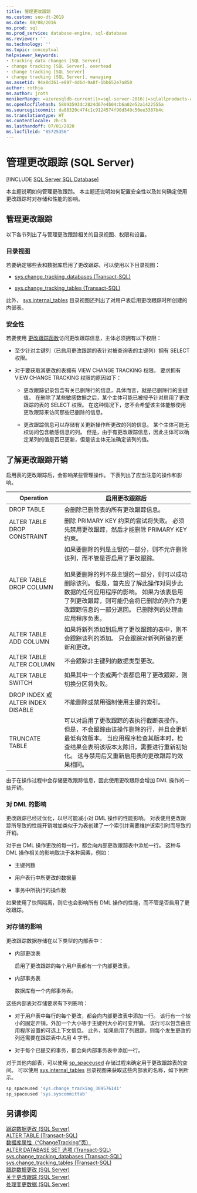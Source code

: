 ```yaml
---
title: 管理更改跟踪
ms.custom: seo-dt-2019
ms.date: 08/08/2016
ms.prod: sql
ms.prod_service: database-engine, sql-database
ms.reviewer: ''
ms.technology: ''
ms.topic: conceptual
helpviewer_keywords:
- tracking data changes [SQL Server]
- change tracking [SQL Server], overhead
- change tracking [SQL Server]
- change tracking [SQL Server], managing
ms.assetid: 94a8d361-e897-4d6d-9a8f-1bb652e7a850
author: rothja
ms.author: jroth
monikerRange: =azuresqldb-current||>=sql-server-2016||=sqlallproducts-allversions||>=sql-server-linux-2017||=azuresqldb-mi-current
ms.openlocfilehash: 58093593dc2824d67e4b04cb6a02e52a1422555a
ms.sourcegitcommit: da88320c474c1c9124574f90d549c50ee3387b4c
ms.translationtype: HT
ms.contentlocale: zh-CN
ms.lasthandoff: 07/01/2020
ms.locfileid: "85725356"
---
```

# <a name="manage-change-tracking-sql-server"></a>管理更改跟踪 (SQL Server)
[!INCLUDE [SQL Server SQL Database](../../includes/applies-to-version/sql-asdb.md)]

  本主题说明如何管理更改跟踪。 本主题还说明如何配置安全性以及如何确定使用更改跟踪时对存储和性能的影响。  
  
## <a name="managing-change-tracking"></a>管理更改跟踪  
 以下各节列出了与管理更改跟踪相关的目录视图、权限和设置。  
  
### <a name="catalog-views"></a>目录视图  
 若要确定哪些表和数据库启用了更改跟踪，可以使用以下目录视图：  
  
-   [sys.change_tracking_databases (Transact-SQL)](../../relational-databases/system-catalog-views/change-tracking-catalog-views-sys-change-tracking-databases.md)  
  
-   [sys.change_tracking_tables (Transact-SQL)](../../relational-databases/system-catalog-views/change-tracking-catalog-views-sys-change-tracking-tables.md)  
  
 此外， [sys.internal_tables](../../relational-databases/system-catalog-views/sys-internal-tables-transact-sql.md) 目录视图还列出了对用户表启用更改跟踪时所创建的内部表。  
  
### <a name="security"></a>安全性  
 若要使用 [更改跟踪函数](../../relational-databases/system-functions/change-tracking-functions-transact-sql.md)访问更改跟踪信息，主体必须拥有以下权限：  
  
-   至少针对主键列（已启用更改跟踪的表针对被查询表的主键列）拥有 SELECT 权限。  
  
-   对于要获取其更改的表拥有 VIEW CHANGE TRACKING 权限。 要求拥有 VIEW CHANGE TRACKING 权限的原因如下：  
  
    -   更改跟踪记录包含有关已删除行的信息，具体而言，就是已删除行的主键值。 在删除了某些敏感数据之后，某个主体可能已被授予针对启用了更改跟踪的表的 SELECT 权限。 在这种情况下，您不会希望该主体能够使用更改跟踪来访问那些已删除的信息。  
  
    -   更改跟踪信息可以存储有关更新操作所更改的列的信息。 某个主体可能无权访问包含敏感信息的列。 但是，由于有更改跟踪信息，因此主体可以确定某列的值是否已更新，但是该主体无法确定该列的值。  
  
## <a name="understanding-change-tracking-overhead"></a>了解更改跟踪开销  
 启用表的更改跟踪后，会影响某些管理操作。 下表列出了应当注意的操作和影响。  
  
|Operation|启用更改跟踪后|  
|---------------|-------------------------------------|  
|DROP TABLE|会删除已删除表的所有更改跟踪信息。|  
|ALTER TABLE DROP CONSTRAINT|删除 PRIMARY KEY 约束的尝试将失败。 必须先禁用更改跟踪，然后才能删除 PRIMARY KEY 约束。|  
|ALTER TABLE DROP COLUMN|如果要删除的列是主键的一部分，则不允许删除该列，而不管是否启用了更改跟踪。<br /><br /> 如果要删除的列不是主键的一部分，则可以成功删除该列。 但是，首先应了解此操作对同步此数据的任何应用程序的影响。 如果为该表启用了列更改跟踪，则可能仍会将已删除的列作为更改跟踪信息的一部分返回。 已删除列的处理由应用程序负责。|  
|ALTER TABLE ADD COLUMN|如果将新列添加到启用了更改跟踪的表中，则不会跟踪该列的添加。 只会跟踪对新列所做的更新和更改。|  
|ALTER TABLE ALTER COLUMN|不会跟踪非主键列的数据类型更改。|  
|ALTER TABLE SWITCH|如果其中一个表或两个表都启用了更改跟踪，则切换分区将失败。|  
|DROP INDEX 或 ALTER INDEX DISABLE|不能删除或禁用强制使用主键的索引。|  
|TRUNCATE TABLE|可以对启用了更改跟踪的表执行截断表操作。 但是，不会跟踪由该操作删除的行，并且会更新最低有效版本。 当应用程序检查其版本时，检查结果会表明该版本太陈旧，需要进行重新初始化。 这与禁用后又重新启用表的更改跟踪的效果相同。|  
  
 由于在操作过程中会存储更改跟踪信息，因此使用更改跟踪会增加 DML 操作的一些开销。  
  
### <a name="effects-on-dml"></a>对 DML 的影响  
 更改跟踪已经过优化，以尽可能减小对 DML 操作的性能影响。 对表使用更改跟踪所导致的性能开销增加类似于为表创建了一个索引并需要维护该索引时而导致的开销。  
  
 对于由 DML 操作更改的每一行，都会向内部更改跟踪表中添加一行。 这种与 DML 操作相关的影响取决于各种因素，例如：  
  
-   主键列数  
  
-   用户表行中所更改的数据量  
  
-   事务中所执行的操作数  
  
 如果使用了快照隔离，则它也会影响所有 DML 操作的性能，而不管是否启用了更改跟踪。  
  
### <a name="effects-on-storage"></a>对存储的影响  
 更改跟踪数据存储在以下类型的内部表中：  
  
-   内部更改表  
  
     启用了更改跟踪的每个用户表都有一个内部更改表。  
  
-   内部事务表  
  
     数据库有一个内部事务表。  
  
 这些内部表对存储要求有下列影响：  
  
-   对于用户表中每行的每个更改，都会向内部更改表中添加一行。 该行有一个较小的固定开销，外加一个大小等于主键列大小的可变开销。 该行可以包含由应用程序设置的可选上下文信息。 此外，如果启用了列跟踪，则每个发生更改的列还需要在跟踪表中占用 4 字节。  
  
-   对于每个已提交的事务，都会向内部事务表中添加一行。  
  
 对于其他内部表，可以使用 [sp_spaceused](../../relational-databases/system-stored-procedures/sp-spaceused-transact-sql.md) 存储过程来确定用于更改跟踪表的空间。 可以使用 [sys.internal_tables](../../relational-databases/system-catalog-views/sys-internal-tables-transact-sql.md) 目录视图来获取这些内部表的名称，如下例所示。  
  
```sql  
sp_spaceused 'sys.change_tracking_309576141'  
sp_spaceused 'sys.syscommittab'  
```  
  
## <a name="see-also"></a>另请参阅  
 [跟踪数据更改 (SQL Server)](../../relational-databases/track-changes/track-data-changes-sql-server.md)   
 [ALTER TABLE (Transact-SQL)](../../t-sql/statements/alter-table-transact-sql.md)   
 [数据库属性（“ChangeTracking”页）](../../relational-databases/databases/database-properties-changetracking-page.md)   
 [ALTER DATABASE SET 选项 (Transact-SQL)](../../t-sql/statements/alter-database-transact-sql-set-options.md)   
 [sys.change_tracking_databases (Transact-SQL)](../../relational-databases/system-catalog-views/change-tracking-catalog-views-sys-change-tracking-databases.md)   
 [sys.change_tracking_tables (Transact-SQL)](../../relational-databases/system-catalog-views/change-tracking-catalog-views-sys-change-tracking-tables.md)   
 [跟踪数据更改 (SQL Server)](../../relational-databases/track-changes/track-data-changes-sql-server.md)   
 [关于更改跟踪 (SQL Server)](../../relational-databases/track-changes/about-change-tracking-sql-server.md)   
 [处理变更数据 (SQL Server)](../../relational-databases/track-changes/work-with-change-data-sql-server.md)  
  
  
